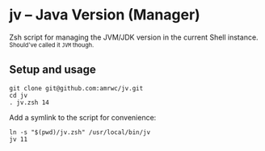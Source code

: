 # jv – Java Version (Manager)

Zsh script for managing the JVM/JDK version in the current Shell instance.
<sup>Should've called it `JVM` though.</sup>

## Setup and usage

```console
git clone git@github.com:amrwc/jv.git
cd jv
. jv.zsh 14
```

Add a symlink to the script for convenience:

```console
ln -s "$(pwd)/jv.zsh" /usr/local/bin/jv
jv 11
```
